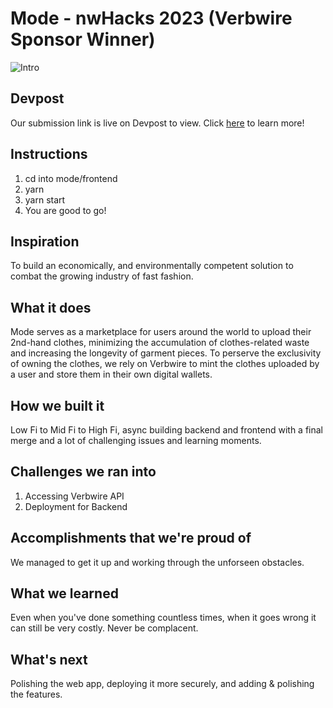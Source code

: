 # Mode - nwHacks 2023 (Verbwire Sponsor Winner)

![Intro](./START.png)

## Devpost
Our submission link is live on Devpost to view. Click [here](https://devpost.com/software/mode) to learn more!

## Instructions
1. cd into mode/frontend
2. yarn
3. yarn start
4. You are good to go!

## Inspiration
To build an economically, and environmentally competent solution to combat the growing industry of fast fashion.


## What it does
Mode serves as a marketplace for users around the world to upload their 2nd-hand clothes, minimizing the accumulation of clothes-related waste and increasing the longevity of garment pieces. To perserve the exclusivity of owning the clothes, we rely on Verbwire to mint the clothes uploaded by a user and store them in their own digital wallets. 

## How we built it
Low Fi to Mid Fi to High Fi, async building backend and frontend with a final merge and a lot of challenging issues and learning moments.

## Challenges we ran into
1. Accessing Verbwire API
2. Deployment for Backend

## Accomplishments that we're proud of
We managed to get it up and working through the unforseen obstacles.

## What we learned
Even when you've done something countless times, when it goes wrong it can still be very costly. Never be complacent.

## What's next
Polishing the web app, deploying it more securely, and adding & polishing the features.
